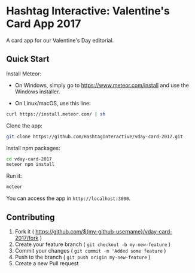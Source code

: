 # Hashtag Interactive: Valentine's Card App 2017

A card app for our Valentine's Day editorial.

## Quick Start

Install Meteor:

* On Windows, simply go to https://www.meteor.com/install and use the Windows installer.

* On Linux/macOS, use this line:
```bash
curl https://install.meteor.com/ | sh
```

Clone the app:

```bash
git clone https://github.com/HashtagInteractive/vday-card-2017.git
```

Install npm packages:

```bash
cd vday-card-2017
meteor npm install
```

Run it:

```bash
meteor
```

You can access the app in `http://localhost:3000`.

## Contributing

1. Fork it ( https://github.com/${my-github-username}/vday-card-2017/fork )
2. Create your feature branch ( `git checkout -b my-new-feature` )
3. Commit your changes ( `git commit -m 'Added some feature` )
4. Push to the branch ( `git push origin my-new-feature` )
5. Create a new Pull request